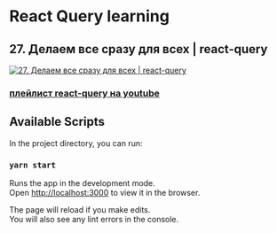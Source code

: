 # React Query learning
## 27. Делаем все сразу для всех | react-query
[![27. Делаем все сразу для всех | react-query](https://img.youtube.com/vi/N93ojKjIr2U/0.jpg)](https://youtu.be/N93ojKjIr2U)
### [плейлист react-query на youtube](https://youtube.com/playlist?list=PL5MDzsMECm45ZzoJ0F2-50aAvbbNd47_E)

## Available Scripts
In the project directory, you can run:

### `yarn start`

Runs the app in the development mode.\
Open [http://localhost:3000](http://localhost:3000) to view it in the browser.

The page will reload if you make edits.\
You will also see any lint errors in the console.

